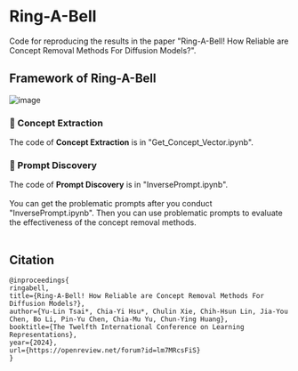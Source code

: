 # Ring-A-Bell


Code for reproducing the results in the paper "Ring-A-Bell! How Reliable are Concept Removal Methods For Diffusion Models?".

## Framework of Ring-A-Bell
![image](https://github.com/chiayi-hsu/Ring-A-Bell/blob/main/model_architecture.png)

### 📌 Concept Extraction
The code of **Concept Extraction** is in "Get_Concept_Vector.ipynb".
### 📌 Prompt Discovery
The code of **Prompt Discovery** is in "InversePrompt.ipynb".
<br>
<br>
You can get the problematic prompts after you conduct "InversePrompt.ipynb". Then you can use problematic prompts to evaluate the effectiveness of the concept removal methods.
<br>
<br>

## Citation
```
@inproceedings{
ringabell,
title={Ring-A-Bell! How Reliable are Concept Removal Methods For Diffusion Models?},
author={Yu-Lin Tsai*, Chia-Yi Hsu*, Chulin Xie, Chih-Hsun Lin, Jia-You Chen, Bo Li, Pin-Yu Chen, Chia-Mu Yu, Chun-Ying Huang},
booktitle={The Twelfth International Conference on Learning Representations},
year={2024},
url={https://openreview.net/forum?id=lm7MRcsFiS}
}
```

